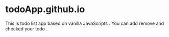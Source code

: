 # todoApp.github.io
This is todo list app based on vanilla JavaScripts . You can add remove and checked your todo .  
